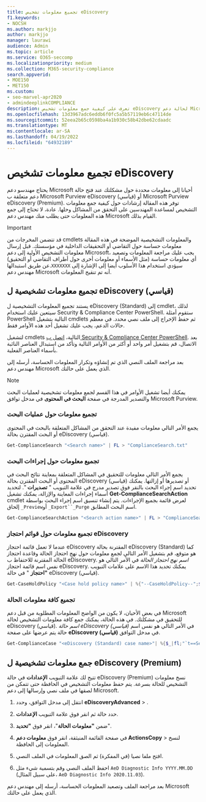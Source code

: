 ```yaml
---
title: تجميع معلومات تشخيص eDiscovery
f1.keywords:
- NOCSH
ms.author: markjjo
author: markjjo
manager: laurawi
audience: Admin
ms.topic: article
ms.service: O365-seccomp
ms.localizationpriority: medium
ms.collection: M365-security-compliance
search.appverid:
- MOE150
- MET150
ms.custom:
- seo-marvel-apr2020
- admindeeplinkCOMPLIANCE
description: تعرف على كيفية جمع معلومات تشخيص eDiscovery لحالة دعم Microsoft.
ms.openlocfilehash: 13d3967adc6eddb6f0fc5a5b57119eb6c47114de
ms.sourcegitcommit: 52eea2b65c0598ba4a1b930c58b42dbe62cdaadc
ms.translationtype: MT
ms.contentlocale: ar-SA
ms.lasthandoff: 04/19/2022
ms.locfileid: "64932189"
---
```

# <a name="collect-ediscovery-diagnostic-information"></a>تجميع معلومات تشخيص eDiscovery

يحتاج مهندسو دعم Microsoft أحيانا إلى معلومات محددة حول مشكلتك عند فتح حالة دعم متعلقة ب Microsoft Purview eDiscovery (قياسي) أو Microsoft Purview eDiscovery (Premium). توفر هذه المقالة إرشادات حول كيفية جمع معلومات التشخيص لمساعدة المهندسين على التحقق من المشاكل وحلها. عادة، لا تحتاج إلى جمع هذه المعلومات حتى يطلب منك مهندس دعم Microsoft القيام بذلك.

> [!IMPORTANT]
> قد تتضمن المخرجات من cmdlets والمعلومات التشخيصية الموضحة في هذه المقالة معلومات حساسة حول التقاضي أو التحقيقات الداخلية في مؤسستك. قبل إرسال معلومات التشخيص الأولية إلى دعم Microsoft، يجب عليك مراجعة المعلومات وتصعيد أي معلومات حساسة (مثل الأسماء أو معلومات أخرى حول أطراف التقاضي أو التحقيق) عن طريق استبدالها.`XXXXXXX` سيؤدي استخدام هذا الأسلوب أيضا إلى الإشارة إلى مهندس دعم Microsoft أنه تم تنقيح المعلومات.

## <a name="collect-diagnostic-information-for-ediscovery-standard"></a>تجميع معلومات تشخيصية ل eDiscovery (قياسي)

يستند تجميع المعلومات التشخيصية ل eDiscovery (Standard) إلى cmdlet، لذلك سيتعين عليك استخدام Security & Compliance Center PowerShell. ستقوم أمثلة PowerShell التالية بتشغيل cmdlets ثم حفظ الإخراج إلى ملف نصي محدد. في معظم حالات الدعم، يجب عليك تشغيل أحد هذه الأوامر فقط.

لتشغيل cmdlets التالية، [اتصل ب Security & Compliance Center PowerShell</span>](/powershell/exchange/connect-to-scc-powershell). بعد الاتصال، قم بتشغيل أمر واحد أو أكثر من الأوامر التالية وتأكد من استبدال العناصر النائبة بأسماء العناصر الفعلية.

بعد مراجعة الملف النصي الذي تم إنشاؤه وتكرار المعلومات الحساسة، أرسله إلى مهندس دعم Microsoft الذي يعمل على حالتك.

> [!NOTE]
> يمكنك أيضا تشغيل الأوامر في هذا القسم لجمع معلومات تشخيصية لعمليات البحث والتصدير المدرجة في صفحة **البحث في المحتوى** في مدخل توافق Microsoft Purview.

### <a name="collect-information-about-searches"></a>تجميع معلومات حول عمليات البحث

يجمع الأمر التالي معلومات مفيدة عند التحقق من المشاكل المتعلقة بالبحث في المحتوى أو البحث المقترن بحالة eDiscovery (قياسي).

```powershell
Get-ComplianceSearch "<Search name>" | FL > "ComplianceSearch.txt"
```

### <a name="collect-information-about-search-actions"></a>تجميع معلومات حول إجراءات البحث

يجمع الأمر التالي معلومات للتحقيق في المشاكل المتعلقة بمعاينة نتائج البحث في المحتوى أو البحث المقترن بحالة eDiscovery (قياسي) أو تصديرها أو إزالتها. يمكنك تحديد اسم إجراء البحث بالنقر فوق تصدير مدرج في علامة التبويب " **تصديرات** ". لتحديد أسماء إجراءات المعاينة والإزالة، يمكنك تشغيل **Get-ComplianceSearchAction** cmdlet لعرض قائمة بجميع الإجراءات. يتم إنشاء تنسيق اسم إجراء البحث بواسطة إلحاق `_Preview`أو `_Export``_Purge` اسم البحث المطابق.

```powershell
Get-ComplianceSearchAction "<Search action name>" | FL > "ComplianceSearchAction.txt"
```

### <a name="collect-information-about-ediscovery-holds"></a>تجميع معلومات حول قوائم احتجاز eDiscovery

عندما لا تعمل قائمة احتجاز eDiscovery المقترنة بحالة eDiscovery (Standard) كما هو متوقع، قم بتشغيل الأمر التالي لجمع معلومات حول نهج احتجاز الحالة وقاعدة احتجاز الحالة المقترنة للاحتفاظ ب eDiscovery. *اسم نهج احتجاز الحالة* في الأمر التالي هو نفس اسم قائمة احتجاز eDiscovery. يمكنك تحديد هذا الاسم على علامات التبويب **"احتجاز** " في حالة eDiscovery (قياسي).

```powershell
Get-CaseHoldPolicy "<Case hold policy name>" | %{"--CaseHoldPolicy--";$_|FL;"--CaseHoldRule--";Get-CaseHoldRule -Policy $_.Name | FL} > "eDiscoveryCaseHold.txt"
```

### <a name="collect-all-case-information"></a>تجميع كافة معلومات الحالة

في بعض الأحيان، لا يكون من الواضح المعلومات المطلوبة من قبل دعم Microsoft للتحقيق في مشكلتك. في هذه الحالة، يمكنك جمع كافة معلومات التشخيص لحالة eDiscovery (قياسي). *اسم حالة eDiscovery (قياسي)* في الأمر التالي هو نفس اسم حالة يتم عرضها على صفحة **eDiscovery (قياسي)** في مدخل التوافق.

```powershell
Get-ComplianceCase "<eDiscovery (Standard) case name>"| %{$_|fl;"`t==Searches==";Get-ComplianceSearch -Case $_.Name | FL;"`t==Search Actions==";Get-ComplianceSearchAction -Case $_.Name |FL;"`t==Holds==";Get-CaseHoldPolicy -Case $_.Name | %{$_|FL;"`t`t ==$($_.Name) Rules==";Get-CaseHoldRule -Policy $_.Name | FL}} > "eDiscoveryCase.txt"
```

## <a name="collect-diagnostic-information-for-ediscovery-premium"></a>جمع معلومات تشخيصية ل eDiscovery (Premium)

تتيح لك علامة التبويب **الإعدادات** في حالة eDiscovery (Premium) نسخ معلومات التشخيص للحالة بسرعة. يتم حفظ معلومات التشخيص في الحافظة حتى تتمكن من لصقها في ملف نصي وإرسالها إلى دعم Microsoft.

1. انتقل إلى مدخل التوافق، وحدد **eDiscoveryAdvanced** > .<a href="https://go.microsoft.com/fwlink/p/?linkid=2174006" target="_blank"></a>

2. حدد حالة ثم انقر فوق علامة التبويب **الإعدادات**.

3. ضمن **"معلومات الحالة**"، انقر فوق **"تحديد**".

4. في صفحة القائمة المنبثقة، انقر فوق **معلومات دعم ActionsCopy**  >  لنسخ المعلومات إلى الحافظة.

5. افتح ملفا نصيا (في المفكرة) ثم الصق المعلومات في الملف النصي.

6. احفظ الملف النصي وقم بتسمية شيء مثل `AeD Diagnostic Info YYYY.MM.DD` (على سبيل المثال، `AeD Diagnostic Info 2020.11.03`).

بعد مراجعة الملف وتصعيد المعلومات الحساسة، أرسله إلى مهندس دعم Microsoft الذي يعمل على حالتك.
